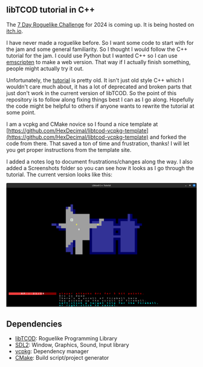 ## libTCOD tutorial in C++
The [7 Day Roguelike Challenge](https://7drl.com/) for 2024 is coming up. It is being hosted on [itch.io](https://itch.io/jam/7drl-challenge-2024).

I have never made a roguelike before. So I want some code to start with for the jam and some general familiarity. So I thought I would follow the C++ tutorial for the jam. I could use Python but I wanted C++ so I can use [emscripten](https://emscripten.org/) to make a web version. That way if I actually finish something, people might actually try it out.

Unfortunately, the [tutorial](https://www.roguebasin.com/index.php/Complete_roguelike_tutorial_using_C%2B%2B_and_libtcod_-_part_1:_setting_up) is pretty old. It isn't just old style C++ which I wouldn't care much about, it has a lot of deprecated and broken parts that just don't work in the current version of libTCOD. So the point of this repository is to follow along fixing things best I can as I go along. Hopefully the code might be helpful to others if anyone wants to rewrite the tutorial at some point.

I am a vcpkg and CMake novice so I found a nice template at [https://github.com/HexDecimal/libtcod-vcpkg-template](https://github.com/HexDecimal/libtcod-vcpkg-template) and forked the code from there. That saved a ton of time and frustration, thanks! I will let you get proper instructions from the template site.

I added a notes log to document frustrations/changes along the way. I also added a Screenshots folder so you can see how it looks as I go through the tutorial. The current version looks like this:

![Part 09](screenshots/Part_09_Spells_and_Ranged_Combat.png)


## Dependencies
* [libTCOD](https://github.com/libtcod/libtcod): Roguelike Programming Library
* [SDL2](https://www.libsdl.org/): Window, Graphics, Sound, Input library
* [vcpkg](https://vcpkg.io/): Dependency manager
* [CMake](https://cmake.org/): Build script/project generator
